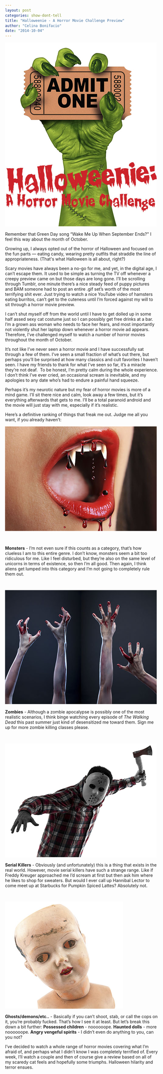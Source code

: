 ```yaml
---
layout: post
categories: show-dont-tell
title: "Halloweenie - A Horror Movie Challenge Preview"
author: "Celina Bonifacio"
date: "2014-10-04"
---
```


[![Monster Movies](/img/halloweenie.jpg)](http://www.thehighscreen.com/wp-content/uploads/2014/10/halloweenie.jpg)

Remember that Green Day song “Wake Me Up When September Ends?" I feel this way about the month of October.

Growing up, I always opted out of the horror of Halloween and focused on the fun parts — eating candy, wearing pretty outfits that straddle the line of appropriateness. (That's what Halloween is all about, right?)

Scary movies have always been a no-go for me, and yet, in the digital age, I can’t escape them. It used to be simple as turning the TV off whenever a creepy preview came on but those days are long gone. I’ll be scrolling through Tumblr, one minute there’s a nice steady feed of puppy pictures and BAM someone had to post an entire .gif set’s worth of the most terrifying shit ever. Just trying to watch a nice YouTube video of hamsters eating burritos, can’t get to the cuteness until I’m forced against my will to sit through a horror movie preview.

I can’t shut myself off from the world until I have to get dolled up in some half assed sexy cat costume just so I can possibly get free drinks at a bar. I’m a grown ass woman who needs to face her fears, and most importantly not violently shut her laptop down whenever a horror movie ad appears. Therefore, I’ve challenged myself to watch a number of horror movies throughout the month of October.

It’s not like I’ve never seen a horror movie and I have successfully sat through a few of them. I’ve seen a small fraction of what’s out there, but perhaps you’ll be surprised at how many classics and cult favorites I haven’t seen. I have my friends to thank for what I’ve seen so far, it’s a miracle they’re not deaf.  To be honest, I’m pretty calm during the whole experience. I don’t think I’ve ever cried, an occasional scream is inevitable, and my apologies to any date who’s had to endure a painful hand squeeze.

Perhaps it’s my neurotic nature but my fear of horror movies is more of a mind game. I’ll sit there nice and calm, look away a few times, but it’s everything afterwards that gets to me. I’ll be a total paranoid android and the movie will just stay with me, especially if it’s realistic.

Here’s a definitive ranking of things that freak me out. Judge me all you want, if you already haven’t:

[![Vampire bloody lips desire](/img/vampire.jpg)](http://www.thehighscreen.com/wp-content/uploads/2014/10/vampire.jpg)

 

**Monsters** - I’m not even sure if this counts as a category, that’s how clueless I am to this entire genre. I don’t know, monsters seem a bit too ridiculous for me. Like I feel disturbed, but they’re also on the same level of unicorns in terms of existence, so then I’m all good. Then again, I think aliens get lumped into this category and I’m not going to completely rule them out.

 

[![Creepy set of bloody zombie hands, studio shot over gray backgro](/img/zombies.jpg)](http://www.thehighscreen.com/wp-content/uploads/2014/10/zombies.jpg)

**Zombies** - Although a zombie apocalypse is possibly one of the most realistic scenarios, I think binge watching every episode of _The Walking Dead_ this past summer just kind of desensitized me toward them. Sign me up for more zombie killing classes please.

 

[![one causasian man serial killer with mask portrait in silhouette](/img/serial-killer.jpg)](http://www.thehighscreen.com/wp-content/uploads/2014/10/serial-killer.jpg)

**Serial Killers** - Obviously (and unfortunately) this is a thing that exists in the real world. However, movie serial killers have such a strange range. Like if Freddy Kreuger approached me I’d scream at first but then ask him where he likes to shop for sweaters. But would I ever call up Hannibal Lector to come meet up at Starbucks for Pumpkin Spiced Lattes? Absolutely not.

 

[![Scary doll face with clipping path](/img/Scary-doll-face.jpg)](http://www.thehighscreen.com/wp-content/uploads/2014/10/Scary-doll-face.jpg)

**Ghosts/demons/etc..** - Basically if you can’t shoot, stab, or call the cops on it, you’re probably fucked. That’s how I see it at least. But let’s break this down a bit further: **Possessed children** - noooooope. **Haunted dolls** - more noooooope. **Angry vengeful spirits** - I didn’t even do anything to you, can you not?

I’ve decided to watch a whole range of horror movies covering what I’m afraid of, and perhaps what I didn’t know I was completely terrified of. Every week, I’ll watch a couple and then of course give a review based on all of my scaredy cat feels and hopefully some triumphs. Halloween hilarity and terror ensues.

 
